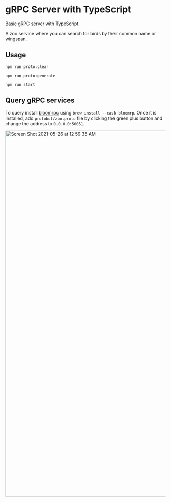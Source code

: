 # gRPC Server with TypeScript

Basic gRPC server with TypeScript. 

A zoo service where you can search for birds by their common name or wingspan.

## Usage
    npm run proto:clear

    npm run proto:generate

    npm run start

## Query gRPC services
To query install [bloomrpc](https://github.com/uw-labs/bloomrpc) using `brew install --cask bloomrp`.
Once it is installed, add `protobuf/zoo.proto` file by clicking the green plus button and change the address to 
`0.0.0.0:50051`. 

<img width="1146" alt="Screen Shot 2021-05-26 at 12 59 35 AM" src="https://user-images.githubusercontent.com/5876481/119604846-bb133980-bdbd-11eb-83af-b0b6f06fc37c.png">


